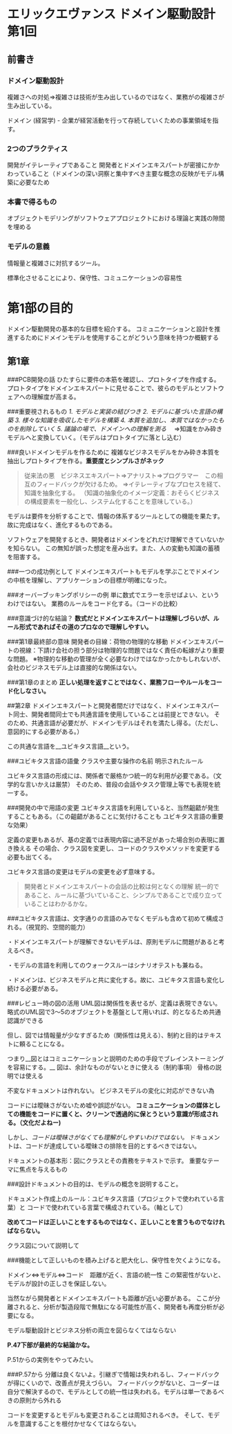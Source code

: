 # エリックエヴァンス ドメイン駆動設計 第1回
## 前書き

### ドメイン駆動設計
複雑さへの対処⇒複雑さは技術が生み出しているのではなく、業務がの複雑さが生み出している。

ドメイン (経営学) - 企業が経営活動を行って存続していくための事業領域を指す。

### 2つのプラクティス
開発がイテレーティブであること
開発者とドメインエキスパートが密接にかかわっていること（ドメインの深い洞察と集中すべき主要な概念の反映がモデル構築に必要なため

### 本書で得るもの
オブジェクトモデリングがソフトウェアプロジェクトにおける理論と実践の隙間を埋める

### モデルの意義
情報量と複雑さに対抗するツール。

標準化させることにより、保守性、コミュニケーションの容易性

# 第1部の目的
ドメイン駆動開発の基本的な目標を紹介する。
コミュニケーションと設計を推進するためにドメインモデルを使用することがどういう意味を持つか概観する

## 第1章
###PCB開発の話
ひたすらに要件の本筋を確認し、プロトタイプを作成する。
プロトタイプをドメインエキスパートに見せることで、彼らのモデルとソフトウェアへの理解度が高まる。

###重要視されるもの
_1. モデルと実装の結びつき_
_2. モデルに基づいた言語の構築_
_3. 様々な知識を吸収したモデルを構築_
_4. 本質を追加し、本質ではなかったものを削除していく_
_5. 議論の場で、ドメインへの理解を測る_
　⇒知識をかみ砕きモデルへと変換していく。（モデルはプロトタイプに落とし込む）


###良いドメインモデルを作るために
複雑なビジネスモデルをかみ砕き本質を抽出しプロトタイプを作る。__重要度とシンプルさがネック__

>従来法の悪　ビジネスエキスパート⇒アナリスト⇒プログラマー　この相互のフィードバックが欠けるため。
>⇒イテレーティブなプロセスを経て、知識を抽象化する。
（知識の抽象化のイメージ定義：おそらくビジネスの構成要素を一般化し、システム化することを意味している。）

モデルは要件を分析することで、情報の体系するツールとしての機能を果たす。
故に完成はなく、進化するものである。

ソフトウェアを開発するとき、開発者はドメインをどれだけ理解できていないかを知らない。
この無知が誤った想定を産み出す。また、人の変動も知識の蓄積を阻害する。

###一つの成功例として
ドメインエキスパートもモデルを学ぶことでドメインの中核を理解し、アプリケーションの目標が明確になった。

###オーバーブッキングポリシーの例
単に数式でエラーを示せばよい、というわけではない。
業務のルールをコード化する。（コードの比較）

###意識づけ的な結論？
__数式だとドメインエキスパートは理解しづらいが、ルール形式であればその道のプロなので理解しやすい。__


###第1章最終部の意味
開発者の目線：荷物の物理的な移動
ドメインエキスパートの視線：下請け会社の担う部分は物理的な問題ではなく責任の転嫁がより重要な問題。
※物理的な移動の管理が全く必要なわけではなかったかもしれないが、会社のビジネスモデル上は直接的な関係はない。

###第1章のまとめ
__正しい処理を返すことではなく、業務フローやルールをコード化しなさい。__

##第2章
ドメインエキスパートと開発者間だけではなく、ドメインエキスパート同士、開発者間同士でも共通言語を使用していることは前提とできない。
そのため、共通言語が必要だが、ドメインモデルはそれを満たし得る。（ただし、意図的にする必要がある。）

この共通な言語を__ユビキタス言語__という。


###ユビキタス言語の語彙
クラスや主要な操作の名前
明示されたルール

ユビキタス言語の形成には、関係者で厳格かつ統一的な利用が必要である。（文学的な言いかえは厳禁）
そのため、普段の会話やタスク管理上等でも表現を統一する。

###開発の中で用語の変更
ユビキタス言語を利用していると、当然齟齬が発生することもある。（この齟齬があることに気付けることも
ユビキタス言語の重要な効果）

定義の変更もあるが、基の定義では表現内容に過不足があった場合別の表現に置き換える
その場合、クラス図を変更し、コードのクラスやメソッドを変更する必要も出てくる。

ユビキタス言語の変更はモデルの変更を必ず意味する。


>開発者とドメインエキスパートの会話の比較は何となくの理解
>統一的であること、ルールに基づいていること、シンプルであることで成り立っていることはわかるかな。

###ユビキタス言語は、文字通りの言語のみでなくモデルも含めて初めて構成される。（視覚的、空間的能力）

・ドメインエキスパートが理解できないモデルは、原則モデルに問題があると考えるべき。

・モデルの言語を利用してのウォークスルーはシナリオテストも兼ねる。

・ドメインは、ビジネスモデルと共に変化する。故に、ユビキタス言語も変化し続ける必要がある。


###レビュー時の図の活用
UML図は関係性を表せるが、定義は表現できない。
略式のUML図で3～5のオブジェクトを基盤として用いれば、的となるため共通認識ができる

但し、図では情報量が少なすぎるため（関係性は見える）、制約と目的はテキストに頼ることになる。

つまり__図とはコミュニケーションと説明のための手段でブレインストーミングを容易にする。__
図は、余計なものがないときに使える（制約事項）
骨格の説明では使える


不変なドキュメントは作れない。
ビジネスモデルの変化に対応ができない為


コードには曖昧さがないため嘘や誤認がない。
__コミュニケーションの媒体としての機能をコードに置くと、クリーンで透過的に保とうという意識が形成される。（文化だよねー)__

しかし、_コードは曖昧さがなくても理解がしやすいわけではない。_
ドキュメントは、コードが達成している曖昧さの排除を目的とするべきではない。

ドキュメントの基本形：図にクラスとその責務をテキストで示す。
重要なテーマに焦点を与えるもの

###設計ドキュメントの目的は、モデルの概念を説明すること。

ドキュメント作成上のルール：ユビキタス言語（プロジェクトで使われている言葉）と
コードで使われている言葉で構成されている。（軸として）

__改めてコードは正しいことをするものではなく、正しいことを言うものでなければならない。__

クラス図について説明して


###機能として正しいものを積み上げると肥大化し、保守性を欠くようになる。

ドメイン⇔モデル⇔コード　距離が近く、言語の統一性
この緊密性がないと、モデルが設計の正しさを保証しない。

当然ながら開発者とドメインエキスパートも距離が近い必要がある。
ここが分離されると、分析が製造段階で無駄になる可能性が高く、開発者も再度分析が必要になる。

モデル駆動設計とビジネス分析の両立を図らなくてはならない

__P.47下部が最終的な結論かな。__


P.51からの実例をやってみたい。


###P.57から
分離は良くないよ。引継ぎで情報は失われるし、フィードバックが得にくいので、改善点が見えづらい。
フィードバックがないと、コーダーは自分で解決するので、モデルとしての統一性は失われる。モデルは単一であるべきの原則から外れる


コードを変更するとモデルも変更されることは周知されるべき。
そして、モデルを意識することを根付かせなくてはならない。

